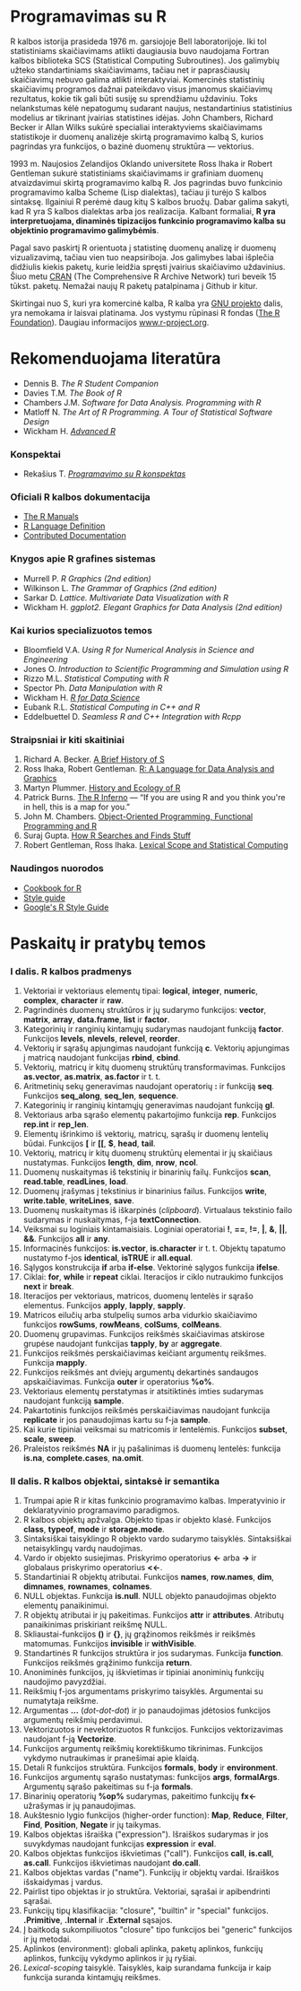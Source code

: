 # Programavimas su R

R kalbos istorija prasideda 1976 m. garsiojoje Bell laboratorijoje.
Iki tol statistiniams skaičiavimams atlikti daugiausia buvo
naudojama Fortran kalbos biblioteka SCS (Statistical Computing
Subroutines). Jos galimybių užteko standartiniams skaičiavimams,
tačiau net ir paprasčiausių skaičiavimų nebuvo galima atlikti
interaktyviai. Komercinės statistinių skaičiavimų programos dažnai 
pateikdavo visus įmanomus skaičiavimų rezultatus, kokie tik gali 
būti susiję su sprendžiamu uždaviniu. Toks nelankstumas kėlė 
nepatogumų sudarant naujus, nestandartinius statistinius modelius ar 
tikrinant įvairias statistines idėjas. John Chambers,
Richard Becker ir Allan Wilks sukūrė specialiai interaktyviems
skaičiavimams statistikoje ir duomenų analizėje skirtą programavimo
kalbą S, kurios pagrindas yra funkcijos, o bazinė duomenų struktūra
— vektorius.

1993 m. Naujosios Zelandijos Oklando universitete Ross Ihaka ir
Robert Gentleman sukurė statistiniams skaičiavimams ir grafiniam
duomenų atvaizdavimui skirtą programavimo kalbą R. Jos pagrindas
buvo funkcinio programavimo kalba Scheme (Lisp dialektas), tačiau 
ji turėjo S kalbos sintaksę. Ilgainiui R perėmė daug kitų S kalbos
bruožų. Dabar galima sakyti, kad R yra S kalbos dialektas arba jos
realizacija. Kalbant formaliai, **R yra interpretuojama, dinaminės
tipizacijos funkcinio programavimo kalba su objektinio programavimo
galimybėmis**.

Pagal savo paskirtį R orientuota į statistinę duomenų analizę ir
duomenų vizualizavimą, tačiau vien tuo neapsiriboja. Jos galimybes
labai išplečia didžiulis kiekis paketų, kurie leidžia spręsti
įvairius skaičiavimo uždavinius. Šiuo metu 
<a href="https://cran.r-project.org/" target = "_blank">CRAN</a> 
(The Comprehensive R Archive Network) turi beveik 15 tūkst.
paketų. Nemažai naujų R paketų patalpinama į Github ir kitur.

Skirtingai nuo S, kuri yra komercinė kalba, R kalba yra 
<a href="https://en.wikipedia.org/wiki/GNU_Project">GNU projekto</a> 
dalis, yra nemokama ir laisvai platinama. Jos vystymu rūpinasi R 
fondas (<a href="https://www.r-project.org/foundation/">The R Foundation</a>). 
Daugiau informacijos <a href="https://www.r-project.org/" target = "_blank">www.r-project.org</a>.
            
            
<h1>Rekomenduojama literatūra</h1>
            
<ul>
  <li>Dennis B. <i>The R Student Companion</i></li>
  <li>Davies T.M. <i>The Book of R</i></li>
  <li>Chambers J.M. <i>Software for Data Analysis. Programming with R</i></li>
  <li>Matloff N. <i>The Art of R Programming. A Tour of Statistical Software Design</i></li>
  <li>Wickham H. <i><a href = "http://adv-r.had.co.nz/" target = "_blank">Advanced R</a></i></li>
</ul>

<h3>Konspektai</h3>

<ul>
<li>Rekašius T. <i><a href = "https://github.com/trekasius/Rkonspektas" target = "_blank">Programavimo su R konspektas</a></i></li>
</ul>

<h3>Oficiali R kalbos dokumentacija</h3>

<ul>
<li><a href = "https://cran.r-project.org/manuals.html" target = "_blank">The R Manuals</a></li>
<li><a href = "https://cran.r-project.org/doc/manuals/r-release/R-lang.html" target = "_blank">R Language Definition</a></li>
<li><a href = "https://cran.r-project.org/other-docs.html" target = "_blank">Contributed Documentation</a></li>
</ul>

<h3>Knygos apie R grafines sistemas</h3>

<ul>
<li>Murrell P. <i>R Graphics (2nd edition)</i></li>
<li>Wilkinson L. <i>The Grammar of Graphics (2nd edition)</i></li>
<li>Sarkar D. <i>Lattice. Multivariate Data Visualization with R</i></li>
<li>Wickham H. <i>ggplot2. Elegant Graphics for Data Analysis (2nd edition)</i></li>
</ul>
            
<h3>Kai kurios specializuotos temos</h3>

<ul>
  <li>Bloomfield V.A. <i>Using R for Numerical Analysis in Science and Engineering</i></li>
  <li>Jones O. <i>Introduction to Scientific Programming and Simulation using R</i></li>
  <li>Rizzo M.L. <i>Statistical Computing with R</i></li>
  <li>Spector Ph. <i>Data Manipulation with R</i></li>
  <li>Wickham H. <i><a href="http://r4ds.had.co.nz/" target = "_blank">R for Data Science</a></i></li>
  <li>Eubank R.L. <i>Statistical Computing in C++ and R</i></li>
  <li>Eddelbuettel D. <i>Seamless R and C++ Integration with Rcpp</i></li>
</ul>

<h3>Straipsniai ir kiti skaitiniai</h3>

<ol>
<li>Richard A. Becker. <a href="http://www.lcg.unam.mx/~lcollado/R/resources/history_of_S.pdf" target = "_blank">A Brief History of S</a></li> 
<li>Ross Ihaka, Robert Gentleman. <a href="http://biostat.mc.vanderbilt.edu/wiki/pub/Main/JeffreyHorner/JCGSR.pdf" target = "_blank">R: A Language for Data Analysis and Graphics</a></li>
<li>Martyn Plummer. <a href="http://calcul.math.cnrs.fr/IMG/pdf/r-history-ecology.pdf" target = "_blank">History and Ecology of R</a></li>
<li>Patrick Burns. <a href="http://www.burns-stat.com/pages/Tutor/R_inferno.pdf" target = "_blank">The R Inferno</a> — “If you are using R and you think you're in hell, this is a map for you.”</li>
<li>John M. Chambers. <a href="https://arxiv.org/pdf/1409.3531v1.pdf" target = "_blank">Object-Oriented Programming, Functional Programming and R</a></li>
<li>Suraj Gupta. <a href="http://blog.obeautifulcode.com/R/How-R-Searches-And-Finds-Stuff/" target = "_blank">How R Searches and Finds Stuff</a></li>
<li>Robert Gentleman, Ross Ihaka. <a href="https://www.stat.auckland.ac.nz/~ihaka/downloads/lexical.pdf" target = "_blank">Lexical Scope and Statistical Computing</a></li>
</ol>

<h3>Naudingos nuorodos</h3>

<ul>
<li><a href="http://www.cookbook-r.com/">Cookbook for R</a></li>
<li><a href="http://adv-r.had.co.nz/Style.html">Style guide</a></li>
<li><a href="https://google.github.io/styleguide/Rguide.xml">Google's R Style Guide</a></li>
</ul>


<h1>Paskaitų ir pratybų temos</h1>

<h3>I dalis. R kalbos pradmenys</h3>
            
<ol>
<li>Vektoriai ir vektoriaus elementų tipai: <b>logical</b>, <b>integer</b>, <b>numeric</b>, <b>complex</b>, <b>character</b> ir <b>raw</b>.</li>
<li>Pagrindinės duomenų struktūros ir jų sudarymo funkcijos: <b>vector</b>, <b>matrix</b>, <b>array</b>, <b>data.frame</b>, <b>list</b> ir <b>factor</b>.</li>
<li>Kategorinių ir ranginių kintamųjų sudarymas naudojant funkciją <b>factor</b>. Funkcijos <b>levels</b>, <b>nlevels</b>, <b>relevel</b>, <b>reorder</b>.</li>
<li>Vektorių ir sąrašų apjungimas naudojant funkciją <b>c</b>. Vektorių apjungimas į matricą naudojant funkcijas <b>rbind</b>, <b>cbind</b>.</li>
<li>Vektorių, matricų ir kitų duomenų struktūrų transformavimas. Funkcijos <b>as.vector</b>, <b>as.matrix</b>, <b>as.factor</b> ir t. t.</li>
<li>Aritmetinių sekų generavimas naudojant operatorių <b>:</b> ir funkciją <b>seq</b>. Funkcijos <b>seq_along</b>, <b>seq_len</b>, <b>sequence</b>.</li>
<li>Kategorinių ir ranginių kintamųjų generavimas naudojant funkciją <b>gl</b>.</li>
<li>Vektoriaus arba sąrašo elementų pakartojimo funkcija <b>rep</b>. Funkcijos <b>rep.int</b> ir <b>rep_len</b>.</li>
<li>Elementų išrinkimo iš vektorių, matricų, sąrašų ir duomenų lentelių būdai. Funkcijos <b>[</b> ir <b>[[</b>, <b>$</b>, <b>head</b>, <b>tail</b>.</li>
<li>Vektorių, matricų ir kitų duomenų struktūrų elementai ir jų skaičiaus nustatymas. Funkcijos <b>length</b>, <b>dim</b>, <b>nrow</b>, <b>ncol</b>.</li>
<li>Duomenų nuskaitymas iš tekstinių ir binarinių failų. Funkcijos <b>scan</b>, <b>read.table</b>, <b>readLines</b>, <b>load</b>.</li>
<li>Duomenų įrašymas į tekstinius ir binarinius failus. Funkcijos <b>write</b>, <b>write.table</b>, <b>writeLines</b>, <b>save</b>.</li>
<li>Duomenų nuskaitymas iš iškarpinės (<em>clipboard</em>). Virtualaus tekstinio failo sudarymas ir nuskaitymas, f-ja <b>textConnection</b>.</li>
<li>Veiksmai su loginiais kintamaisiais. Loginiai operatoriai <b>!</b>, <b>==</b>, <b>!=</b>, <b>|</b>, <b>&</b>, <b>||</b>, <b>&&</b>. Funkcijos <b>all</b> ir <b>any</b>.</li>
<li>Informacinės funkcijos: <b>is.vector</b>, <b>is.character</b> ir t. t. Objektų tapatumo nustatymo f-jos <b>identical</b>, <b>isTRUE</b> ir <b>all.equal</b>.</li> 
<li>Sąlygos konstrukcija <b>if</b> arba <b>if-else</b>. Vektorinė sąlygos funkcija <b>ifelse</b>.</li>
<li>Ciklai: <b>for</b>, <b>while</b> ir <b>repeat</b> ciklai. Iteracijos ir ciklo nutraukimo funkcijos <b>next</b> ir <b>break</b>.</li>
<li>Iteracijos per vektoriaus, matricos, duomenų lentelės ir sąrašo elementus. Funkcijos <b>apply</b>, <b>lapply</b>, <b>sapply</b>.</li>
<li>Matricos eilučių arba stulpelių sumos arba vidurkio skaičiavimo funkcijos <b>rowSums</b>, <b>rowMeans</b>, <b>colSums</b>, <b>colMeans</b>.</li>
<li>Duomenų grupavimas. Funkcijos reikšmės skaičiavimas atskirose grupėse naudojant funkcijas <b>tapply</b>, <b>by</b> ar <b>aggregate</b>.</li>
<li>Funkcijos reikšmės perskaičiavimas keičiant argumentų reikšmes. Funkcija <b>mapply</b>.</li>
<li>Funkcijos reikšmės ant dviejų argumentų dekartinės sandaugos apskaičiavimas. Funkcija <b>outer</b> ir operatorius <b>%o%</b>.</li>
<li>Vektoriaus elementų perstatymas ir atsitiktinės imties sudarymas naudojant funkciją <b>sample</b>.</li>
<li>Pakartotinis funkcijos reikšmės perskaičiavimas naudojant funkcija <b>replicate</b> ir jos panaudojimas kartu su f-ja <b>sample</b>.</li>
<li>Kai kurie tipiniai veiksmai su matricomis ir lentelėmis. Funkcijos <b>subset</b>, <b>scale</b>, <b>sweep</b>.</li>
<li>Praleistos reikšmės <b>NA</b> ir jų pašalinimas iš duomenų lentelės: funkcija <b>is.na</b>, <b>complete.cases</b>, <b>na.omit</b>.</li>
</ol>

<h3>II dalis. R kalbos objektai, sintaksė ir semantika</h3>

<ol>
<li>Trumpai apie R ir kitas funkcinio programavimo kalbas. Imperatyvinio ir deklaratyvinio programavimo paradigmos.</li>
<li>R kalbos objektų apžvalga. Objekto tipas ir objekto klasė. Funkcijos <b>class</b>, <b>typeof</b>, <b>mode</b> ir <b>storage.mode</b>.</li>
<li>Sintaksiškai taisyklingo R objekto vardo sudarymo taisyklės. Sintaksiškai netaisyklingų vardų naudojimas.</li>
<li>Vardo ir objekto susiejimas. Priskyrimo operatorius <b><-</b> arba <b>-></b> ir globalaus priskyrimo operatorius <b><<-</b>.</li>
<li>Standartiniai R objektų atributai. Funkcijos <b>names</b>, <b>row.names</b>, <b>dim</b>, <b>dimnames</b>, <b>rownames</b>, <b>colnames</b>.</li>
<li>NULL objektas. Funkcija <b>is.null</b>. NULL objekto panaudojimas objekto elementų panaikinimui.</li>
<li>R objektų atributai ir jų pakeitimas. Funkcijos <b>attr</b> ir <b>attributes</b>. Atributų panaikinimas priskiriant reikšmę NULL.</li>
<li>Skliaustai-funkcijos <b>()</b> ir <b>{}</b>, jų grąžinomos reikšmės ir reikšmės matomumas. Funkcijos <b>invisible</b> ir <b>withVisible</b>.</li>
<li>Standartinės R funkcijos struktūra ir jos sudarymas. Funkcija <b>function</b>. Funkcijos reikšmės grąžinimo funkcija <b>return</b>.</li>
<li>Anoniminės funkcijos, jų iškvietimas ir tipiniai anoniminių funkcijų naudojimo pavyzdžiai.</li>
<li>Reikšmių f-jos argumentams priskyrimo taisyklės. Argumentai su numatytaja reikšme.</li>
<li>Argumentas <b>...</b> (<em>dot-dot-dot</em>) ir jo panaudojimas įdėtosios funkcijos argumentų reikšmių perdavimui.</li>
<li>Vektorizuotos ir nevektorizuotos R funkcijos. Funkcijos vektorizavimas naudojant f-ją <b>Vectorize</b>.</li>
<li>Funkcijos argumentų reikšmių korektiškumo tikrinimas. Funkcijos vykdymo nutraukimas ir pranešimai apie klaidą.</li>
<li>Detali R funkcijos struktūra. Funkcijos <b>formals</b>, <b>body</b> ir <b>environment</b>.</li>
<li>Funkcijos argumentų sąrašo nustatymas: funkcijos <b>args</b>, <b>formalArgs</b>. Argumentų sąrašo pakeitimas su f-ja <b>formals</b>.</li>
<li>Binarinių operatorių <b>%op%</b> sudarymas, pakeitimo funkcijų <b>fx<-</b> užrašymas ir jų panaudojimas.</li>
<li>Aukštesnio lygio funkcijos (higher-order function): <b>Map</b>, <b>Reduce</b>, <b>Filter</b>, <b>Find</b>, <b>Position</b>, <b>Negate</b> ir jų taikymas.</li>
<li>Kalbos objektas išraiška ("expression"). Išraiškos sudarymas ir jos suvykdymas naudojant funkcijas <b>expression</b> ir <b>eval</b>.</li>
<li>Kalbos objektas funkcijos iškvietimas ("call"). Funkcijos <b>call</b>, <b>is.call</b>, <b>as.call</b>. Funkcijos iškvietimas naudojant <b>do.call</b>.</li>
<li>Kalbos objektas vardas ("name"). Funkcijų ir objektų vardai. Išraiškos išskaidymas į vardus.</li>
<li>Pairlist tipo objektas ir jo struktūra. Vektoriai, sąrašai ir apibendrinti sąrašai.</li>
<li>Funkcijų tipų klasifikacija: "closure", "builtin" ir "special" funkcijos. <b>.Primitive</b>, <b>.Internal</b> ir <b>.External</b> sąsajos.</li>
<li>Į baitkodą sukompiliuotos "closure" tipo funkcijos bei "generic" funkcijos ir jų metodai.</li>
<li>Aplinkos (environment): globali aplinka, paketų aplinkos, funkcijų aplinkos, funkcijų vykdymo aplinkos ir jų ryšiai.</li>
<li><em>Lexical-scoping</em> taisyklė. Taisyklės, kaip surandama funkcija ir kaip funkcija suranda kintamųjų reikšmes.</li>
</ol>
            
            
